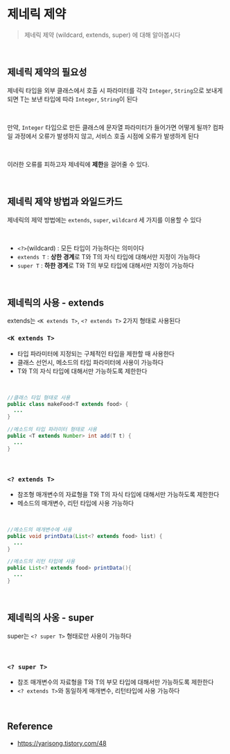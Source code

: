 # 제네릭 제약
> 제네릭 제약 (wildcard, extends, super) 에 대해 알아봅시다

<br>

## 제네릭 제약의 필요성
제네릭 타입을 외부 클래스에서 호출 시 파라미터를 각각 `Integer`, `String`으로 보내게 되면
T는 보낸 타입에 따라 `Integer`, `String`이 된다

<br>

만약, `Integer` 타입으로 만든 클래스에 문자열 파라미터가 들어가면 어떻게 될까?
컴파일 과정에서 오류가 발생하지 않고, 서비스 호출 시점에 오류가 발생하게 된다

<br>

이러한 오류를 피하고자 제네릭에 **제한**을 걸어줄 수 있다.

<br>

## 제네릭 제약 방법과 와일드카드
제네릭의 제약 방법에는 `extends`, `super`, `wildcard` 세 가지를 이용할 수 있다

<br>

- `<?>`(wildcard) : 모든 타입이 가능하다는 의미이다
- `extends T` : **상한 경계**로 T와 T의 자식 타입에 대해서만 지정이 가능하다
- `super T` : **하한 경계**로 T와 T의 부모 타입에 대해서만 지정이 가능하다

<br>

## 제네릭의 사용 - extends
extends는 `<K extends T>`, `<? extends T>` 2가지 형태로 사용된다

### `<K extends T>`
- 타입 파라미터에 지정되는 구체적인 타입을 제한할 때 사용한다
- 클래스 선언시, 메소드의 타입 파라미터에 사용이 가능하다
- T와 T의 자식 타입에 대해서만 가능하도록 제한한다

<br>

```java
//클래스 타입 형태로 사용
public class makeFood<T extends food> {
  ...
}

//메소드의 타입 파라미터 형태로 사용
public <T extends Number> int add(T t) {
  ...
}
```

<br>

### `<? extends T>`
- 참조형 매개변수의 자료형을 T와 T의 자식 타입에 대해서만 가능하도록 제한한다
- 메소드의 매개변수, 리턴 타입에 사용 가능하다

<br>

```java
//메소드의 매개변수에 사용
public void printData(List<? extends food> list) {
  ...
}

//메소드의 리턴 타입에 사용
public List<? extends food> printData(){
  ...
}
```

<br>

## 제네릭의 사옹 - super
super는 `<? super T>` 형태로만 사용이 가능하다

<br>

### `<? super T>`
- 참조 매개변수의 자료형을 T와 T의 부모 타입에 대해서만 가능하도록 제한한다
- `<? extends T>`와 동일하게 매개변수, 리턴타입에 사용 가능하다

<br>

## Reference
- https://yarisong.tistory.com/48
